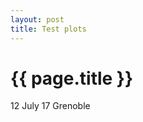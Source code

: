 ```yaml
---
layout: post
title: Test plots
---
```


{{ page.title }}
================

<p class="meta">12 July 17 Grenoble</p>


